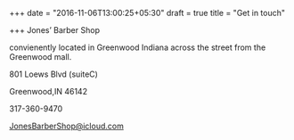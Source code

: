 +++
date = "2016-11-06T13:00:25+05:30"
draft = true
title = "Get in touch"

+++
Jones’ Barber Shop  

convienently  located in Greenwood Indiana across the street from the Greenwood mall.

 801 Loews Blvd (suiteC) 

 Greenwood,IN 46142

 317-360-9470

 JonesBarberShop@icloud.com